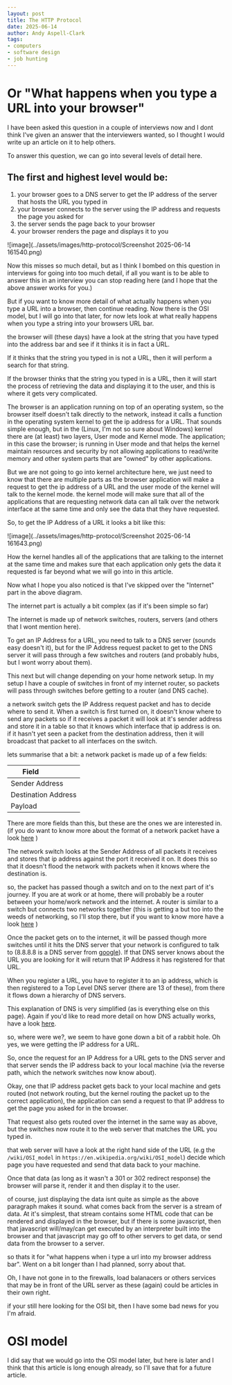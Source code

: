 ```yaml
---
layout: post
title: The HTTP Protocol
date: 2025-06-14
author: Andy Aspell-Clark
tags:
- computers
- software design
- job hunting
---
```


# Or "What happens when you type a URL into your browser"

I have been asked this question in a couple of interviews now and I dont think I've given an answer that the interviewers wanted, so I thought I would write up an article on it to help others.

To answer this question, we can go into several levels of detail here.

## The first and highest level would be:
1. your browser goes to a DNS server to get the IP address of the server that hosts the URL you typed in
1. your browser connects to the server using the IP address and requests the page you asked for
1. the server sends the page back to your browser
1. your browser renders the page and displays it to you

![image](../assets/images/http-protocol/Screenshot 2025-06-14 161540.png)

Now this misses so much detail, but as I think I bombed on this question in interviews for going into too much detail, if all you want is to be able to answer this in an interview you can stop reading here (and I hope that the above answer works for you.)

But if you want to know more detail of what actually happens when you type a URL into a browser, then continue reading. Now there is the OSI model, but I will go into that later, for now lets look at what really happens when you type a string into your browsers URL bar.

the browser will (these days) have a look at the string that you have typed into the address bar and see if it thinks it is in fact a URL.

If it thinks that the string you typed in is not a URL, then it will perform a search for that string.

If the browser thinks that the string you typed in is a URL, then it will start the process of retrieving the data and displaying it to the user, and this is where it gets very complicated.

The browser is an application running on top of an operating system, so the browser itself doesn't talk directly to the network, instead it calls a function in the operating system kernel to get the ip address for a URL. That sounds simple enough, but in the (Linux, I'm not so sure about Windows) kernel there are (at least) two layers, User mode and Kernel mode. The application; in this case the browser; is running in User mode and that helps the kernel maintain resources and security by not allowing applications to read/write memory and other system parts that are "owned" by other applications.

But we are not going to go into kernel architecture here, we just need to know that there are multiple parts as the browser application will make a request to get the ip address of a URL and the user mode of the kernel will talk to the kernel mode. the kernel mode will make sure that all of the applications that are requesting network data can all talk over the network interface at the same time and only see the data that they have requested.

So, to get the IP Address of a URL it looks a bit like this:

![image](../assets/images/http-protocol/Screenshot 2025-06-14 161643.png)

How the kernel handles all of the applications that are talking to the internet at the same time and makes sure that each application only gets the data it requested is far beyond what we will go into in this article.

Now what I hope you also noticed is that I've skipped over the "Internet" part in the above diagram.

The internet part is actually a bit complex (as if it's been simple so far)

The internet is made up of network switches, routers, servers (and others that I wont mention here).

To get an IP Address for a URL, you need to talk to a DNS server (sounds easy doesn't it), but for the IP Address request packet to get to the DNS server it will pass through a few switches and routers (and probably hubs, but I wont worry about them).

This next but will change depending on your home network setup. In my setup I have a couple of switches in front of my internet router, so packets will pass through switches before getting to a router (and DNS cache). 

a network switch gets the IP Address request packet and has to decide where to send it. When a switch is first turned on, it doesn't know where to send any packets so if it receives a packet it will look at it's sender address and store it in a table so that it knows which interface that ip address is on. if it hasn't yet seen a packet from the destination address, then it will broadcast that packet to all interfaces on the switch.

lets summarise that a bit:
a network packet is made up of a few fields:

| Field               |
| ------------------- |
| Sender Address      |
| Destination Address |
| Payload             |

There are more fields than this, but these are the ones we are interested in. (if you do want to know more about the format of a network packet have a look [here](https://www.geeksforgeeks.org/computer-networks/tcp-ip-packet-format/) )

The network switch looks at the Sender Address of all packets it receives and stores that ip address against the port it received it on. It does this so that it doesn't flood the network with packets when it knows where the destination is.

so, the packet has passed though a switch and on to the next part of it's journey. If you are at work or at home, there will probably be a router between your home/work network and the internet. A router is similar to a switch but connects two networks together (this is getting a but too into the weeds of networking, so I'll stop there, but if you want to know more have a look [here](https://www.cisco.com/c/en_uk/solutions/small-business/resource-center/networking/network-switch-vs-router.html#~switches) )

Once the packet gets on to the internet, it will be passed though more switches until it hits the DNS server that your network is configured to talk to (8.8.8.8 is a DNS server from [google](https://developers.google.com/speed/public-dns)). If that DNS server knows about the URL you are looking for it will return that IP Address it has registered for that URL.

When you register a URL, you have to register it to an ip address, which is then registered to a Top Level DNS server (there are 13 of these), from there it flows down a hierarchy of DNS servers.

This explanation of DNS is very simplified (as is everything else on this page). Again if you'd like to read more detail on how DNS actually works, have a look [here](https://www.cloudflare.com/en-gb/learning/dns/what-is-dns/).

so, where were we?, we seem to have gone down a bit of a rabbit hole. Oh yes, we were getting the IP address for a URL.

So, once the request for an IP Address for a URL gets to the DNS server and that server sends the IP address back to your local machine (via the reverse path, which the network switches now know about).

Okay, one that IP address packet gets back to your local machine and gets routed (not network routing, but the kernel routing the packet up to the correct application), the application can send a request to that IP address to get the page you asked for in the browser.

That request also gets routed over the internet in the same way as above, but the switches now route it to the web server that matches the URL you typed in.

that web server will have a look at the right hand side of the URL (e.g the `/wiki/OSI_model` in `https://en.wikipedia.org/wiki/OSI_model`) decide which page you have requested and send that data back to your machine.

Once that data (as long as it wasn't a 301 or 302 redirect response) the browser will parse it, render it and then display it to the user.

of course, just displaying the data isnt quite as simple as the above paragraph makes it sound. what comes back from the server is a stream of data. At it's simplest, that stream contains some HTML code that can be rendered and displayed in the browser, but if there is some javascript, then that javascript will/may/can get executed by an interpreter built into the browser and that javascript may go off to other servers to get data, or send data from the browser to a server.

so thats it for "what happens when i type a url into my browser address bar". Went on a bit longer than I had planned, sorry about that.

Oh, I have not gone in to the firewalls, load balanacers or others services that may be in front of the URL server as these (again) could be articles in their own right.

if your still here looking for the OSI bit, then I have some bad news for you I'm afraid.


# OSI model
I did say that we would go into the OSI model later, but here is later and I think that this article is long enough already, so I'll save that for a future article.




